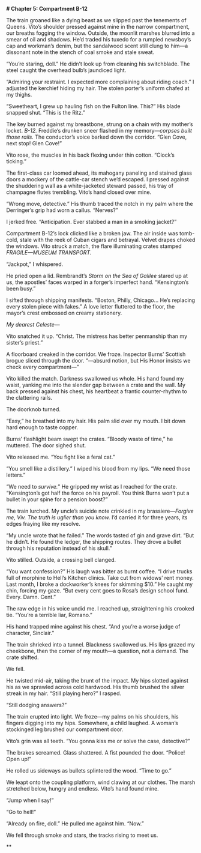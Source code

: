 **# Chapter 5: Compartment B-12**  

The train groaned like a dying beast as we slipped past the tenements of Queens. Vito’s shoulder pressed against mine in the narrow compartment, our breaths fogging the window. Outside, the moonlit marshes blurred into a smear of oil and shadows. He’d traded his tuxedo for a rumpled newsboy’s cap and workman’s denim, but the sandalwood scent still clung to him—a dissonant note in the stench of coal smoke and stale sweat.  

“You’re staring, doll.” He didn’t look up from cleaning his switchblade. The steel caught the overhead bulb’s jaundiced light.  

“Admiring your restraint. I expected more complaining about riding coach.” I adjusted the kerchief hiding my hair. The stolen porter’s uniform chafed at my thighs.  

“Sweetheart, I grew up hauling fish on the Fulton line. This?” His blade snapped shut. “This is the Ritz.”  

The key burned against my breastbone, strung on a chain with my mother’s locket. *B-12.* Freddie’s drunken sneer flashed in my memory—*corpses built those rails.* The conductor’s voice barked down the corridor. “Glen Cove, next stop! Glen Cove!”  

Vito rose, the muscles in his back flexing under thin cotton. “Clock’s ticking.”  

The first-class car loomed ahead, its mahogany paneling and stained glass doors a mockery of the cattle-car stench we’d escaped. I pressed against the shuddering wall as a white-jacketed steward passed, his tray of champagne flutes trembling. Vito’s hand closed over mine.  

“Wrong move, detective.” His thumb traced the notch in my palm where the Derringer’s grip had worn a callus. “Nerves?”  

I jerked free. “Anticipation. Ever stabbed a man in a smoking jacket?”  

Compartment B-12’s lock clicked like a broken jaw. The air inside was tomb-cold, stale with the reek of Cuban cigars and betrayal. Velvet drapes choked the windows. Vito struck a match, the flare illuminating crates stamped *FRAGILE—MUSEUM TRANSPORT.*  

“Jackpot,” I whispered.  

He pried open a lid. Rembrandt’s *Storm on the Sea of Galilee* stared up at us, the apostles’ faces warped in a forger’s imperfect hand. “Kensington’s been busy.”  

I sifted through shipping manifests. “Boston, Philly, Chicago… He’s replacing every stolen piece with fakes.” A love letter fluttered to the floor, the mayor’s crest embossed on creamy stationery.  

*My dearest Celeste—*  

Vito snatched it up. “Christ. The mistress has better penmanship than my sister’s priest.”  

A floorboard creaked in the corridor. We froze. Inspector Burns’ Scottish brogue sliced through the door. “—absurd notion, but His Honor insists we check every compartment—”  

Vito killed the match. Darkness swallowed us whole. His hand found my waist, yanking me into the slender gap between a crate and the wall. My back pressed against his chest, his heartbeat a frantic counter-rhythm to the clattering rails.  

The doorknob turned.  

“Easy,” he breathed into my hair. His palm slid over my mouth. I bit down hard enough to taste copper.  

Burns’ flashlight beam swept the crates. “Bloody waste of time,” he muttered. The door sighed shut.  

Vito released me. “You fight like a feral cat.”  

“You smell like a distillery.” I wiped his blood from my lips. “We need those letters.”  

“We need to *survive.*” He gripped my wrist as I reached for the crate. “Kensington’s got half the force on his payroll. You think Burns won’t put a bullet in your spine for a pension boost?”  

The train lurched. My uncle’s suicide note crinkled in my brassiere—*Forgive me, Viv. The truth is uglier than you know.* I’d carried it for three years, its edges fraying like my resolve.  

“My uncle wrote that he failed.” The words tasted of gin and grave dirt. “But he didn’t. He found the ledger, the shipping routes. They drove a bullet through his reputation instead of his skull.”  

Vito stilled. Outside, a crossing bell clanged.  

“You want confession?” His laugh was bitter as burnt coffee. “I drive trucks full of morphine to Hell’s Kitchen clinics. Take cut from widows’ rent money. Last month, I broke a dockworker’s knees for skimming $10.” He caught my chin, forcing my gaze. “But every cent goes to Rosa’s design school fund. Every. Damn. Cent.”  

The raw edge in his voice undid me. I reached up, straightening his crooked tie. “You’re a terrible liar, Romano.”  

His hand trapped mine against his chest. “And you’re a worse judge of character, Sinclair.”  

The train shrieked into a tunnel. Blackness swallowed us. His lips grazed my cheekbone, then the corner of my mouth—a question, not a demand. The crate shifted.  

We fell.  

He twisted mid-air, taking the brunt of the impact. My hips slotted against his as we sprawled across cold hardwood. His thumb brushed the silver streak in my hair. “Still playing hero?” I rasped.  

“Still dodging answers?”  

The train erupted into light. We froze—my palms on his shoulders, his fingers digging into my hips. Somewhere, a child laughed. A woman’s stockinged leg brushed our compartment door.  

Vito’s grin was all teeth. “You gonna kiss me or solve the case, detective?”  

The brakes screamed. Glass shattered. A fist pounded the door. “Police! Open up!”  

He rolled us sideways as bullets splintered the wood. “Time to go.”  

We leapt onto the coupling platform, wind clawing at our clothes. The marsh stretched below, hungry and endless. Vito’s hand found mine.  

“Jump when I say!”  

“Go to hell!”  

“Already on fire, doll.” He pulled me against him. “Now.”  

We fell through smoke and stars, the tracks rising to meet us.  

**